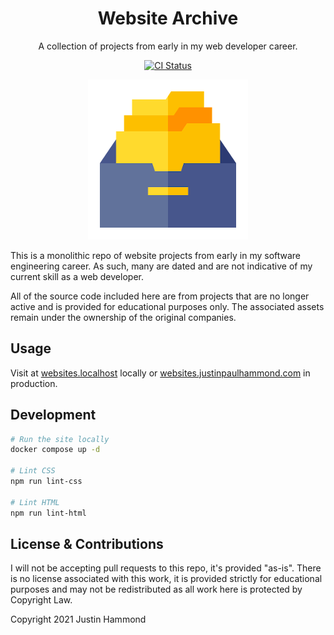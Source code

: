 <div align="center">

# Website Archive

A collection of projects from early in my web developer career.

[![CI Status](https://github.com/Justintime50/website-archive/workflows/ci/badge.svg)](https://github.com/Justintime50/website-archive/actions)

<img src="https://raw.githubusercontent.com/justintime50/assets/main/src/website-archive/showcase.png" alt="Showcase">

</div>

This is a monolithic repo of website projects from early in my software engineering career. As such, many are dated and are not indicative of my current skill as a web developer.

All of the source code included here are from projects that are no longer active and is provided for educational purposes only. The associated assets remain under the ownership of the original companies.

## Usage

Visit at [websites.localhost](websites.localhost) locally or [websites.justinpaulhammond.com](https://websites.justinpaulhammond.com) in production.

## Development

```bash
# Run the site locally
docker compose up -d

# Lint CSS
npm run lint-css

# Lint HTML
npm run lint-html
```

## License & Contributions

I will not be accepting pull requests to this repo, it's provided "as-is". There is no license associated with this work, it is provided strictly for educational purposes and may not be redistributed as all work here is protected by Copyright Law.

Copyright 2021 Justin Hammond
